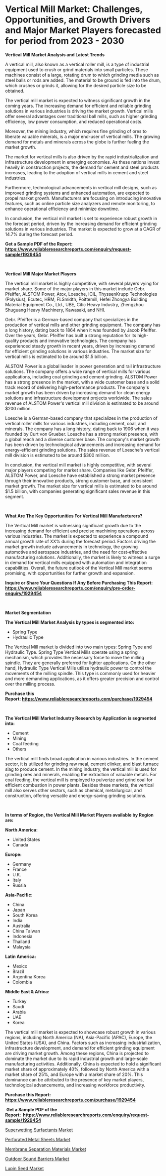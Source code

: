 <p><h1>Vertical Mill Market: Challenges, Opportunities, and Growth Drivers and Major Market Players forecasted for period from 2023 - 2030</h1></p><p><strong>Vertical Mill Market Analysis and Latest Trends</strong></p>
<p><p>A vertical mill, also known as a vertical roller mill, is a type of industrial equipment used to crush or grind materials into small particles. These machines consist of a large, rotating drum to which grinding media such as steel balls or rods are added. The material to be ground is fed into the drum, which crushes or grinds it, allowing for the desired particle size to be obtained.</p><p>The vertical mill market is expected to witness significant growth in the coming years. The increasing demand for efficient and reliable grinding solutions in various industries is driving the market growth. Vertical mills offer several advantages over traditional ball mills, such as higher grinding efficiency, low power consumption, and reduced operational costs.</p><p>Moreover, the mining industry, which requires fine grinding of ores to liberate valuable minerals, is a major end-user of vertical mills. The growing demand for metals and minerals across the globe is further fueling the market growth.</p><p>The market for vertical mills is also driven by the rapid industrialization and infrastructure development in emerging economies. As these nations invest heavily in construction projects, the demand for cement and steel products increases, leading to the adoption of vertical mills in cement and steel industries.</p><p>Furthermore, technological advancements in vertical mill designs, such as improved grinding systems and enhanced automation, are expected to propel market growth. Manufacturers are focusing on introducing innovative features, such as online particle size analyzers and remote monitoring, to enhance operational efficiency and minimize downtime.</p><p>In conclusion, the vertical mill market is set to experience robust growth in the forecast period, driven by the increasing demand for efficient grinding solutions in various industries. The market is expected to grow at a CAGR of 14.7% during the forecast period.</p></p>
<p><strong>Get a Sample PDF of the Report:&nbsp; <a href="https://www.reliableresearchreports.com/enquiry/request-sample/1929454">https://www.reliableresearchreports.com/enquiry/request-sample/1929454</a></strong></p>
<p>&nbsp;</p>
<p><strong>Vertical Mill Major Market Players</strong></p>
<p><p>The vertical mill market is highly competitive, with several players vying for market share. Some of the major players in this market include Gebr. Pfeiffer, ALSTOM Power, Atox, Loesche, ICIL, ThyssenKrupp Technologies (Polysius), Ecutec, HRM, FLSmidth, Poittemill, Hefei Zhongya Building Material Equipment Co., Ltd., UBE, Citic Heavy Industry, Zhengzhou Shuguang Heavy Machinery, Kawasaki, and NHI.</p><p>Gebr. Pfeiffer is a German-based company that specializes in the production of vertical mills and other grinding equipment. The company has a long history, dating back to 1864 when it was founded by Jacob Pfeiffer. Over the years, Gebr. Pfeiffer has built a strong reputation for its high-quality products and innovative technologies. The company has experienced steady growth in recent years, driven by increasing demand for efficient grinding solutions in various industries. The market size for vertical mills is estimated to be around $1.5 billion.</p><p>ALSTOM Power is a global leader in power generation and rail infrastructure solutions. The company offers a wide range of vertical mills for various applications, including coal grinding and cement grinding. ALSTOM Power has a strong presence in the market, with a wide customer base and a solid track record of delivering high-performance products. The company's market growth has been driven by increasing demand for clean energy solutions and infrastructure development projects worldwide. The sales revenue of ALSTOM Power's vertical mill division is estimated to be around $200 million.</p><p>Loesche is a German-based company that specializes in the production of vertical roller mills for various industries, including cement, coal, and minerals. The company has a long history, dating back to 1906 when it was founded by Curt von Grueber. Loesche has a strong market presence, with a global reach and a diverse customer base. The company's market growth has been driven by technological advancements and increasing demand for energy-efficient grinding solutions. The sales revenue of Loesche's vertical mill division is estimated to be around $300 million.</p><p>In conclusion, the vertical mill market is highly competitive, with several major players competing for market share. Companies like Gebr. Pfeiffer, ALSTOM Power, and Loesche have established a strong market presence through their innovative products, strong customer base, and consistent market growth. The market size for vertical mills is estimated to be around $1.5 billion, with companies generating significant sales revenue in this segment.</p></p>
<p>&nbsp;</p>
<p><strong>What Are The Key Opportunities For Vertical Mill Manufacturers?</strong></p>
<p><p>The Vertical Mill market is witnessing significant growth due to the increasing demand for efficient and precise machining operations across various industries. The market is expected to experience a compound annual growth rate of XX% during the forecast period. Factors driving the market growth include advancements in technology, the growing automotive and aerospace industries, and the need for cost-effective manufacturing solutions. Additionally, the market is likely to witness a surge in demand for vertical mills equipped with automation and integration capabilities. Overall, the future outlook of the Vertical Mill market seems promising, with opportunities for further growth and expansion.</p></p>
<p><strong>Inquire or Share Your Questions If Any Before Purchasing This Report: <a href="https://www.reliableresearchreports.com/enquiry/pre-order-enquiry/1929454">https://www.reliableresearchreports.com/enquiry/pre-order-enquiry/1929454</a></strong></p>
<p>&nbsp;</p>
<p><strong>Market Segmentation</strong></p>
<p><strong>The Vertical Mill Market Analysis by types is segmented into:</strong></p>
<p><ul><li>Spring Type</li><li>Hydraulic Type</li></ul></p>
<p><p>The Vertical Mill market is divided into two main types: Spring Type and Hydraulic Type. Spring Type Vertical Mills operate using a spring mechanism, which provides the necessary force to move the milling spindle. They are generally preferred for lighter applications. On the other hand, Hydraulic Type Vertical Mills utilize hydraulic power to control the movements of the milling spindle. This type is commonly used for heavier and more demanding applications, as it offers greater precision and control over the milling process.</p></p>
<p><strong>Purchase this Report:&nbsp;<a href="https://www.reliableresearchreports.com/purchase/1929454">https://www.reliableresearchreports.com/purchase/1929454</a></strong></p>
<p>&nbsp;</p>
<p><strong>The Vertical Mill Market Industry Research by Application is segmented into:</strong></p>
<p><ul><li>Cement</li><li>Mining</li><li>Coal feeding</li><li>Others</li></ul></p>
<p><p>The vertical mill finds broad application in various industries. In the cement sector, it is utilized for grinding raw meal, cement clinker, and blast furnace slag to produce cement. In the mining industry, the vertical mill is used for grinding ores and minerals, enabling the extraction of valuable metals. For coal feeding, the vertical mill is employed to pulverize and grind coal for efficient combustion in power plants. Besides these markets, the vertical mill also serves other sectors, such as chemical, metallurgical, and construction, offering versatile and energy-saving grinding solutions.</p></p>
<p>&nbsp;</p>
<p><strong>In terms of Region, the Vertical Mill Market Players available by Region are:</strong></p>
<p>
    <p> <strong> North America: </strong>
        <ul>
            <li>United States</li>
            <li>Canada</li>
        </ul>
        </p> 
    <p> <strong> Europe: </strong>
        <ul>
            <li>Germany</li>
            <li>France</li>
            <li>U.K.</li>
            <li>Italy</li>
            <li>Russia</li>
        </ul>
        </p> 
    <p> <strong> Asia-Pacific: </strong>
        <ul>
            <li>China</li>
            <li>Japan</li>
            <li>South Korea</li>
            <li>India</li>
            <li>Australia</li>
            <li>China Taiwan</li>
            <li>Indonesia</li>
            <li>Thailand</li>
            <li>Malaysia</li>
        </ul>
        </p> 
    <p> <strong> Latin America: </strong>
        <ul>
            <li>Mexico</li>
            <li>Brazil</li>
            <li>Argentina Korea</li>
            <li>Colombia</li>
        </ul>
        </p> 
    <p> <strong> Middle East & Africa: </strong>
        <ul>
            <li>Turkey</li>
            <li>Saudi</li>
            <li>Arabia</li>
            <li>UAE</li>
            <li>Korea</li>
        </ul>
    </p>
    </p>
<p><p>The vertical mill market is expected to showcase robust growth in various regions, including North America (NA), Asia-Pacific (APAC), Europe, the United States (USA), and China. Factors such as increasing industrialization, infrastructure development, and demand for efficient grinding equipment are driving market growth. Among these regions, China is projected to dominate the market due to its rapid industrial growth and large-scale manufacturing activities. Additionally, China is expected to hold a significant market share of approximately 40%, followed by North America with a market share of 25%, and Europe with a market share of 20%. This dominance can be attributed to the presence of key market players, technological advancements, and increasing workforce productivity.</p></p>
<p><strong>Purchase this Report: <a href="https://www.reliableresearchreports.com/purchase/1929454">https://www.reliableresearchreports.com/purchase/1929454</a></strong></p>
<p>&nbsp;<strong>Get a Sample PDF of the Report:&nbsp;&nbsp;<a href="https://www.reliableresearchreports.com/enquiry/request-sample/1929454">https://www.reliableresearchreports.com/enquiry/request-sample/1929454</a></strong></p>
<p><strong></strong></p>
<p><p><a href="https://medium.com/@thesjenney10210/superwetting-surfactants-market-comprehensive-assessment-by-type-application-and-geography-3135d51ccd4a">Superwetting Surfactants Market</a></p><p><a href="https://medium.com/@slanecode210/perforated-metal-sheets-market-trends-and-market-analysis-forecasted-for-period-2023-2030-897baaec1814">Perforated Metal Sheets Market</a></p><p><a href="https://medium.com/@marvinhug741/membrane-separation-materials-market-analysis-its-cagr-market-segmentation-and-global-industry-43a5b39db5e7">Membrane Separation Materials Market</a></p><p><a href="https://medium.com/@horlandkidd/outdoor-sound-barriers-market-exploring-market-share-market-trends-and-future-growth-ddde72e11dad">Outdoor Sound Barriers Market</a></p><p><a href="https://medium.com/@jerez43343/lupin-seed-market-competitive-analysis-market-trends-and-forecast-to-2030-460ec972ca03">Lupin Seed Market</a></p></p>